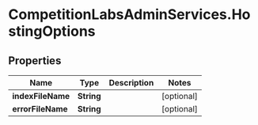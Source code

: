 # CompetitionLabsAdminServices.HostingOptions

## Properties

Name | Type | Description | Notes
------------ | ------------- | ------------- | -------------
**indexFileName** | **String** |  | [optional] 
**errorFileName** | **String** |  | [optional] 



